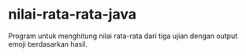 # nilai-rata-rata-java
Program untuk menghitung nilai rata-rata dari tiga ujian dengan output emoji berdasarkan hasil.

